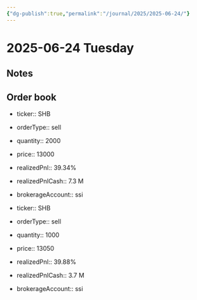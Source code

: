 ```yaml
---
{"dg-publish":true,"permalink":"/journal/2025/2025-06-24/"}
---
```


# 2025-06-24 Tuesday

## Notes

## Order book

- ticker:: SHB
- orderType:: sell
- quantity:: 2000
- price:: 13000
- realizedPnl:: 39.34%
- realizedPnlCash:: 7.3 M
- brokerageAccount:: ssi

- ticker:: SHB
- orderType:: sell
- quantity:: 1000
- price:: 13050
- realizedPnl:: 39.88%
- realizedPnlCash:: 3.7 M
- brokerageAccount:: ssi